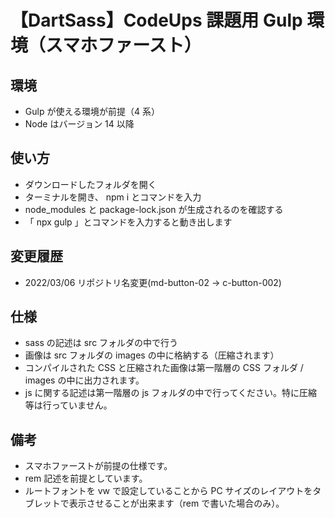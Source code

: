 # 【DartSass】CodeUps 課題用 Gulp 環境（スマホファースト）

## 環境

- Gulp が使える環境が前提（4 系）
- Node はバージョン 14 以降

## 使い方

- ダウンロードしたフォルダを開く
- ターミナルを開き、 npm i とコマンドを入力
- node_modules と package-lock.json が生成されるのを確認する
- 「 npx gulp 」とコマンドを入力すると動き出します

## 変更履歴

- 2022/03/06 リポジトリ名変更(md-button-02 -> c-button-002)

## 仕様

- sass の記述は src フォルダの中で行う
- 画像は src フォルダの images の中に格納する（圧縮されます）
- コンパイルされた CSS と圧縮された画像は第一階層の CSS フォルダ / images の中に出力されます。
- js に関する記述は第一階層の js フォルダの中で行ってください。特に圧縮等は行っていません。

## 備考

- スマホファーストが前提の仕様です。
- rem 記述を前提としています。
- ルートフォントを vw で設定していることから PC サイズのレイアウトをタブレットで表示させることが出来ます（rem で書いた場合のみ）。
